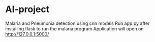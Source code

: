 # AI-project
Malaria and Pneumonia detection using cnn models
Run app.py after installing flask to run the malaria program
Application will open on http://127.0.0.1:5000/
